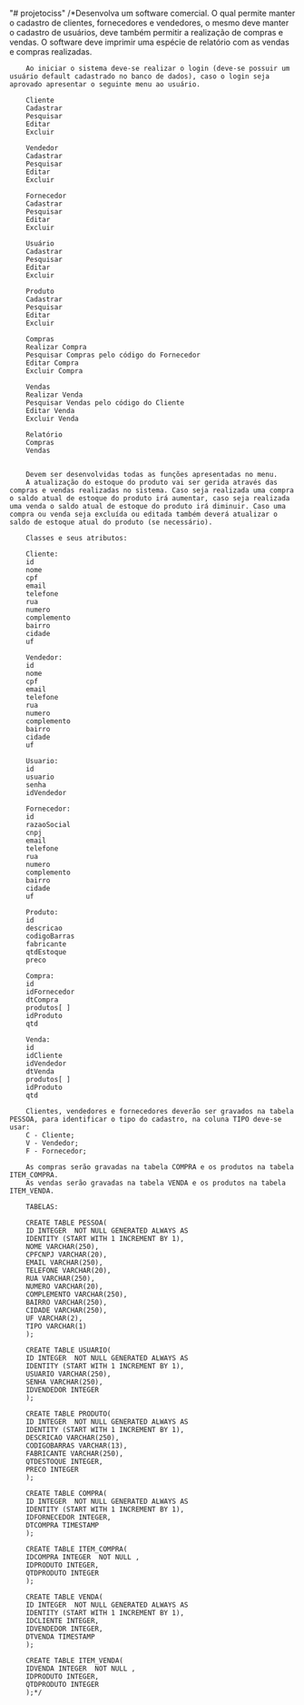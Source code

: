 "# projetociss"
/*Desenvolva um software comercial. O qual permite manter o cadastro de clientes, fornecedores e vendedores, o mesmo deve manter o cadastro de usuários, deve também permitir a realização de compras e vendas.
O software deve imprimir uma espécie de relatório com as vendas e compras realizadas.

        Ao iniciar o sistema deve-se realizar o login (deve-se possuir um usuário default cadastrado no banco de dados), caso o login seja aprovado apresentar o seguinte menu ao usuário.

        Cliente
        Cadastrar
        Pesquisar
        Editar
        Excluir

        Vendedor
        Cadastrar
        Pesquisar
        Editar
        Excluir

        Fornecedor
        Cadastrar
        Pesquisar
        Editar
        Excluir

        Usuário
        Cadastrar
        Pesquisar
        Editar
        Excluir

        Produto
        Cadastrar
        Pesquisar
        Editar
        Excluir

        Compras
        Realizar Compra
        Pesquisar Compras pelo código do Fornecedor
        Editar Compra
        Excluir Compra

        Vendas
        Realizar Venda
        Pesquisar Vendas pelo código do Cliente
        Editar Venda
        Excluir Venda

        Relatório
        Compras
        Vendas


        Devem ser desenvolvidas todas as funções apresentadas no menu.
        A atualização do estoque do produto vai ser gerida através das compras e vendas realizadas no sistema. Caso seja realizada uma compra o saldo atual de estoque do produto irá aumentar, caso seja realizada uma venda o saldo atual de estoque do produto irá diminuir. Caso uma compra ou venda seja excluída ou editada também deverá atualizar o saldo de estoque atual do produto (se necessário).

        Classes e seus atributos:

        Cliente:
        id
        nome
        cpf
        email
        telefone
        rua
        numero
        complemento
        bairro
        cidade
        uf

        Vendedor:
        id
        nome
        cpf
        email
        telefone
        rua
        numero
        complemento
        bairro
        cidade
        uf

        Usuario:
        id
        usuario
        senha
        idVendedor

        Fornecedor:
        id
        razaoSocial
        cnpj
        email
        telefone
        rua
        numero
        complemento
        bairro
        cidade
        uf

        Produto:
        id
        descricao
        codigoBarras
        fabricante
        qtdEstoque
        preco

        Compra:
        id
        idFornecedor
        dtCompra
        produtos[ ]
        idProduto
        qtd

        Venda:
        id
        idCliente
        idVendedor
        dtVenda
        produtos[ ]
        idProduto
        qtd

        Clientes, vendedores e fornecedores deverão ser gravados na tabela PESSOA, para identificar o tipo do cadastro, na coluna TIPO deve-se usar:
        C - Cliente;
        V - Vendedor;
        F - Fornecedor;

        As compras serão gravadas na tabela COMPRA e os produtos na tabela ITEM_COMPRA.
        As vendas serão gravadas na tabela VENDA e os produtos na tabela ITEM_VENDA.

        TABELAS:

        CREATE TABLE PESSOA(
        ID INTEGER  NOT NULL GENERATED ALWAYS AS
        IDENTITY (START WITH 1 INCREMENT BY 1),
        NOME VARCHAR(250),
        CPFCNPJ VARCHAR(20),
        EMAIL VARCHAR(250),
        TELEFONE VARCHAR(20),
        RUA VARCHAR(250),
        NUMERO VARCHAR(20),
        COMPLEMENTO VARCHAR(250),
        BAIRRO VARCHAR(250),
        CIDADE VARCHAR(250),
        UF VARCHAR(2),
        TIPO VARCHAR(1)
        );

        CREATE TABLE USUARIO(
        ID INTEGER  NOT NULL GENERATED ALWAYS AS
        IDENTITY (START WITH 1 INCREMENT BY 1),
        USUARIO VARCHAR(250),
        SENHA VARCHAR(250),
        IDVENDEDOR INTEGER
        );

        CREATE TABLE PRODUTO(
        ID INTEGER  NOT NULL GENERATED ALWAYS AS
        IDENTITY (START WITH 1 INCREMENT BY 1),
        DESCRICAO VARCHAR(250),
        CODIGOBARRAS VARCHAR(13),
        FABRICANTE VARCHAR(250),
        QTDESTOQUE INTEGER,
        PRECO INTEGER
        );

        CREATE TABLE COMPRA(
        ID INTEGER  NOT NULL GENERATED ALWAYS AS
        IDENTITY (START WITH 1 INCREMENT BY 1),
        IDFORNECEDOR INTEGER,
        DTCOMPRA TIMESTAMP
        );

        CREATE TABLE ITEM_COMPRA(
        IDCOMPRA INTEGER  NOT NULL ,
        IDPRODUTO INTEGER,
        QTDPRODUTO INTEGER
        );

        CREATE TABLE VENDA(
        ID INTEGER  NOT NULL GENERATED ALWAYS AS
        IDENTITY (START WITH 1 INCREMENT BY 1),
        IDCLIENTE INTEGER,
        IDVENDEDOR INTEGER,
        DTVENDA TIMESTAMP
        );

        CREATE TABLE ITEM_VENDA(
        IDVENDA INTEGER  NOT NULL ,
        IDPRODUTO INTEGER,
        QTDPRODUTO INTEGER
        );*/